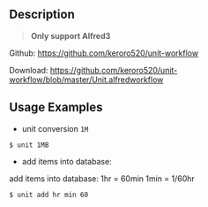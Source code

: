 ## Description

> **Only support Alfred3**

Github: https://github.com/keroro520/unit-workflow

Download: https://github.com/keroro520/unit-workflow/blob/master/Unit.alfredworkflow

## Usage Examples

  * unit conversion `1M`

  ```
  $ unit 1MB
  ```

  * add items into database:

  add items into database:
    1hr = 60min
    1min = 1/60hr

  ```
  $ unit add hr min 60
  ```
